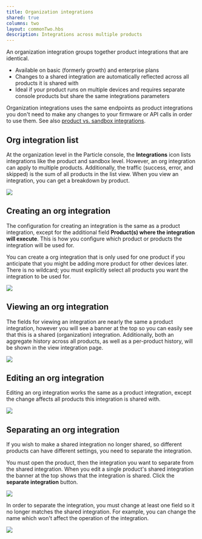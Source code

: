 ```yaml
---
title: Organization integrations
shared: true
columns: two
layout: commonTwo.hbs
description: Integrations across multiple products
---
```


An organization integration groups together product integrations that are identical.

- Available on basic (formerly growth) and enterprise plans
- Changes to a shared integration are automatically reflected across all products it is shared with
- Ideal if your product runs on multiple devices and requires separate console products but share the same integrations parameters

Organization integrations uses the same endpoints as product integrations you don't need to make any changes to your firmware or API calls in order to use them. See also [product vs. sandbox integrations](integrations/webhooks/#product-vs-sandbox-integrations).

## Org integration list

At the organization level in the Particle console, the **Integrations** icon lists integrations like the product and sandbox level. However, an org integration can apply to multiple products. Additionally, the traffic (success, error, and skipped) is the sum of all products in the list view. When you view an integration, you can get a breakdown by product.

![](/assets/images/integrations/org-list.png)

## Creating an org integration

The configuration for creating an integration is the same as a product integration, except for the additional field **Product(s) where the integration will execute**. This is how you configure which product or products the integration will be used for. 

You can create a org integration that is only used for one product if you anticipate that you might be adding more product for other devices later. There is no wildcard; you must explicitly select all products you want the integration to be used for.

![](/assets/images/integrations/org-create-integration.png)

## Viewing an org integration

The fields for viewing an integration are nearly the same a product integration, however you will see a banner at the top so you can easily see that this is a shared (organization) integration. Additionally, both an aggregate history across all products, as well as a per-product history, will be shown in the view integration page.

![](/assets/images/integrations/org-view-integration.png)


## Editing an org integration

Editing an org integration works the same as a product integration, except the change affects all products this integration is shared with.

![](/assets/images/integrations/org-edit-integration.png)


## Separating an org integration

If you wish to make a shared integration no longer shared, so different products can have different settings, you need to separate the integration.

You must open the product, then the integration you want to separate from the shared integration. When you edit a single product's shared integration the banner at the top shows that the integration is shared. Click the **separate integration** button.

![](/assets/images/integrations/org-edit-integration2.png)

In order to separate the integration, you must change at least one field so it no longer matches the shared integration. For example, you can change the name which won't affect the operation of the integration.

![](/assets/images/integrations/org-edit-separate.png)

